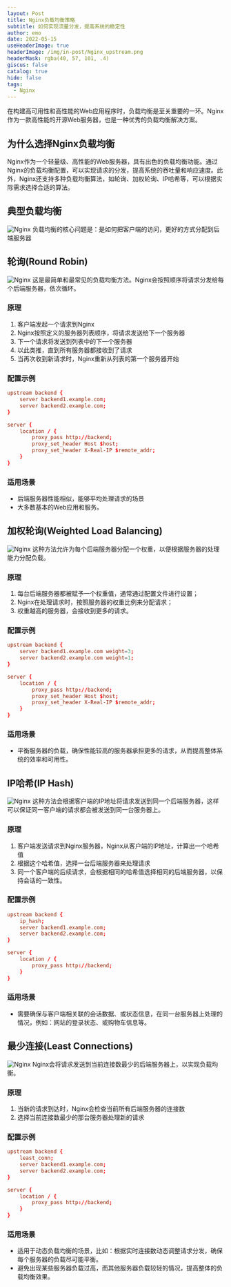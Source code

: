 ```yaml
---
layout: Post
title: Nginx负载均衡策略
subtitle: 如何实现流量分发，提高系统的稳定性
author: emo
date: 2022-05-15
useHeaderImage: true
headerImage: /img/in-post/Nginx_upstream.png
headerMask: rgba(40, 57, 101, .4)
giscus: false
catalog: true
hide: false
tags:
  - Nginx
---
```


在构建高可用性和高性能的Web应用程序时，负载均衡是至关重要的一环。Nginx作为一款高性能的开源Web服务器，也是一种优秀的负载均衡解决方案。

<!-- more -->

## 为什么选择Nginx负载均衡
Nginx作为一个轻量级、高性能的Web服务器，具有出色的负载均衡功能。通过Nginx的负载均衡配置，可以实现请求的分发，提高系统的吞吐量和响应速度。此外，Nginx还支持多种负载均衡算法，如轮询、加权轮询、IP哈希等，可以根据实际需求选择合适的算法。

## 典型负载均衡
![Nginx](/img/in-post/Nginx1.png)
负载均衡的核心问题是：是如何把客户端的访问，更好的方式分配到后端服务器

## 轮询(Round Robin)
![Nginx](/img/in-post/Nginx_upstream1.png)
这是最简单和最常见的负载均衡方法。Nginx会按照顺序将请求分发给每个后端服务器，依次循环。

### 原理
1. 客户端发起一个请求到Nginx
2. Nginx按照定义的服务器列表顺序，将请求发送给下一个服务器
3. 下一个请求将发送到列表中的下一个服务器
4. 以此类推，直到所有服务器都接收到了请求
5. 当再次收到新请求时，Nginx重新从列表的第一个服务器开始

### 配置示例
```conf
upstream backend {
    server backend1.example.com;
    server backend2.example.com;
}

server {
    location / {
        proxy_pass http://backend;
        proxy_set_header Host $host;
        proxy_set_header X-Real-IP $remote_addr;
    }
}
```

### 适用场景
* 后端服务器性能相似，能够平均处理请求的场景
* 大多数基本的Web应用和服务。


## 加权轮询(Weighted Load Balancing)
![Nginx](/img/in-post/Nginx_upstream2.png)
这种方法允许为每个后端服务器分配一个权重，以便根据服务器的处理能力分配负载。

### 原理
1. 每台后端服务器都被赋予一个权重值，通常通过配置文件进行设置；
2. Nginx在处理请求时，按照服务器的权重比例来分配请求；
3. 权重越高的服务器，会接收到更多的请求。

### 配置示例
```conf
upstream backend {
    server backend1.example.com weight=3;
    server backend2.example.com weight=1;
}

server {
    location / {
        proxy_pass http://backend;
        proxy_set_header Host $host;
        proxy_set_header X-Real-IP $remote_addr;
    }
}
```

### 适用场景
* 平衡服务器的负载，确保性能较高的服务器承担更多的请求，从而提高整体系统的效率和可用性。


## IP哈希(IP Hash)
![Nginx](/img/in-post/Nginx_upstream3.png)
这种方法会根据客户端的IP地址将请求发送到同一个后端服务器，这样可以保证同一客户端的请求都会被发送到同一台服务器上。

### 原理
1. 客户端发送请求到Nginx服务器，Nginx从客户端的IP地址，计算出一个哈希值
2. 根据这个哈希值，选择一台后端服务器来处理请求
3. 同一个客户端的后续请求，会根据相同的哈希值选择相同的后端服务器，以保持会话的一致性。

### 配置示例
```conf
upstream backend {
    ip_hash;
    server backend1.example.com;
    server backend2.example.com;
}

server {
    location / {
        proxy_pass http://backend;
    }
}

```

### 适用场景
* 需要确保与客户端相关联的会话数据、或状态信息，在同一台服务器上处理的情况，例如：网站的登录状态、或购物车信息等。


## 最少连接(Least Connections)
![Nginx](/img/in-post/Nginx_upstream4.png)
Nginx会将请求发送到当前连接数最少的后端服务器上，以实现负载均衡。

### 原理
1. 当新的请求到达时，Nginx会检查当前所有后端服务器的连接数
2. 选择当前连接数最少的那台服务器处理新的请求

### 配置示例
```conf
upstream backend {
    least_conn;
    server backend1.example.com;
    server backend2.example.com;
}

server {
    location / {
        proxy_pass http://backend;
    }
}

```

### 适用场景
* 适用于动态负载均衡的场景，比如：根据实时连接数动态调整请求分发，确保每个服务器的负载尽可能平衡。
* 避免出现某些服务器负载过高，而其他服务器负载较轻的情况，提高整体的负载均衡效果。
